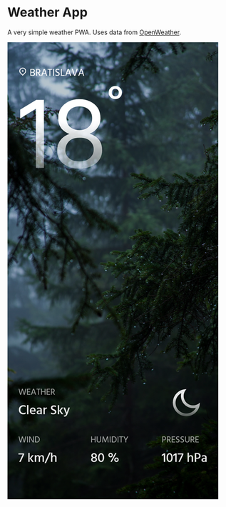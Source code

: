 # Weather App
A very simple weather PWA. Uses data from [OpenWeather](https://openweathermap.org/).

![Screenshot](screenshot.png)